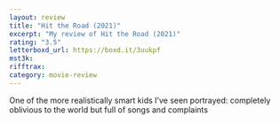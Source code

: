 ```yaml
---
layout: review
title: "Hit the Road (2021)"
excerpt: "My review of Hit the Road (2021)"
rating: "3.5"
letterboxd_url: https://boxd.it/3uukpf
mst3k:
rifftrax:
category: movie-review
---
```


One of the more realistically smart kids I’ve seen portrayed: completely oblivious to the world but full of songs and complaints
